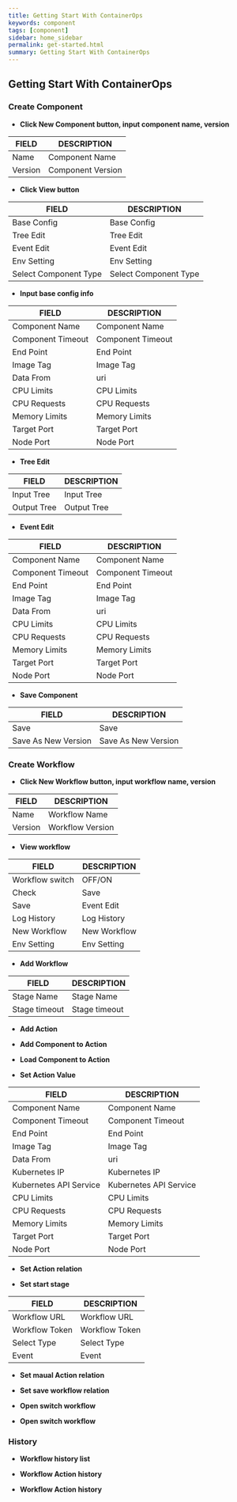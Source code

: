 ```yaml
---
title: Getting Start With ContainerOps
keywords: component
tags: [component]
sidebar: home_sidebar
permalink: get-started.html
summary: Getting Start With ContainerOps
---
```


## Getting Start With ContainerOps

### Create Component
- __Click New Component button, input component name, version__



| FIELD |  DESCRIPTION |
| -------- | -------- |
| Name  | Component Name |
| Version  | Component Version |

- __Click View button__



| FIELD |  DESCRIPTION |
| -------- | -------- |
| Base Config  | Base Config |
| Tree Edit  | Tree Edit |
| Event Edit  | Event Edit|
| Env Setting  | Env Setting |
| Select Component Type  | Select Component Type |


- __Input base config info__



| FIELD |  DESCRIPTION |
| -------- | -------- |
| Component Name  | Component Name |
| Component Timeout  | Component Timeout |
| End Point  | End Point|
| Image Tag  | Image Tag |
| Data From  | uri |
| CPU Limits  | CPU Limits  |
| CPU Requests  | CPU Requests|
| Memory Limits  | Memory Limits |
| Target Port  | Target Port|
| Node Port  | Node Port |

- __Tree Edit__



| FIELD |  DESCRIPTION |
| -------- | -------- |
| Input Tree  | Input Tree  |
| Output Tree  | Output Tree |



- __Event Edit__



| FIELD |  DESCRIPTION |
| -------- | -------- |
| Component Name  | Component Name |
| Component Timeout  | Component Timeout |
| End Point  | End Point|
| Image Tag  | Image Tag |
| Data From  | uri |
| CPU Limits  | CPU Limits  |
| CPU Requests  | CPU Requests|
| Memory Limits  | Memory Limits |
| Target Port  | Target Port|
| Node Port  | Node Port |

- __Save Component__



| FIELD |  DESCRIPTION |
| -------- | -------- |
| Save  | Save |
| Save As New Version  | Save As New Version |


### Create Workflow
- __Click New Workflow button, input workflow name, version__



| FIELD |  DESCRIPTION |
| -------- | -------- |
| Name  | Workflow Name |
| Version  | Workflow Version |

- __View workflow__



| FIELD |  DESCRIPTION |
| -------- | -------- |
| Workflow switch | OFF/ON |
| Check  | Save |
| Save  | Event Edit|
| Log History  | Log History |
| New Workflow  | New Workflow |
| Env Setting  | Env Setting |

- __Add  Workflow__



| FIELD |  DESCRIPTION |
| -------- | -------- |
| Stage Name | Stage Name |
| Stage timeout  | Stage timeout |



- __Add Action__




- __Add Component to Action__



- __Load Component to Action__



- __Set Action Value__



| FIELD |  DESCRIPTION |
| -------- | -------- |
| Component Name  | Component Name |
| Component Timeout  | Component Timeout |
| End Point  | End Point|
| Image Tag  | Image Tag |
| Data From  | uri |
| Kubernetes IP  | Kubernetes IP |
| Kubernetes API Service  | Kubernetes API Service |
| CPU Limits  | CPU Limits  |
| CPU Requests  | CPU Requests|
| Memory Limits  | Memory Limits |
| Target Port  | Target Port|
| Node Port  | Node Port |

- __Set Action relation__



- __Set start stage__



| FIELD |  DESCRIPTION |
| -------- | -------- |
| Workflow URL  | Workflow URL  |
| Workflow Token  | Workflow Token |
| Select Type  | Select Type|
| Event  | Event |

- __Set maual Action relation__



- __Set save workflow relation__



- __Open switch workflow__



- __Open switch workflow__




### History

- __Workflow history list__



- __Workflow Action history__




- __Workflow Action history__
